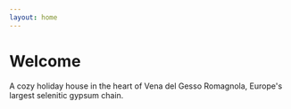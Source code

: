 ```yaml
---
layout: home
---
```

# Welcome

A cozy holiday house in the heart of Vena del Gesso Romagnola, Europe's largest selenitic gypsum chain.

